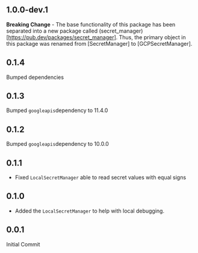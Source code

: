 ## 1.0.0-dev.1

**Breaking Change** - The base functionality of this package has been separated into a new package called (secret_manager)[https://pub.dev/packages/secret_manager]. Thus, the primary object in this package was renamed from [SecretManager] to [GCPSecretManager].

## 0.1.4

Bumped dependencies

## 0.1.3

Bumped `googleapis`dependency to 11.4.0

## 0.1.2

Bumped `googleapis`dependency to 10.0.0

## 0.1.1

- Fixed `LocalSecretManager` able to read secret values with equal signs

## 0.1.0

- Added the `LocalSecretManager` to help with local debugging.

## 0.0.1

Initial Commit

